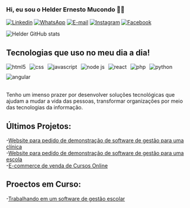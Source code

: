 ### Hi, eu sou o Helder Ernesto Mucondo 👋🏾

[![Linkedin](https://img.shields.io/badge/LinkedIn-0077B5?style=for-the-badge&logo=linkedin&logoColor=white)](https://www.linkedin.com/in/helder-mucondo-b02818239/)
[![WhatsApp](https://img.shields.io/badge/WhatsApp-25D366?style=for-the-badge&logo=whatsapp&logoColor=white)](https://wa.me/258845736245)
[![E-mail](https://img.shields.io/badge/E--mail-D14836?style=for-the-badge&logo=gmail&logoColor=white)](mailto:heldermucondo@gmail.com)
[![Instagram](https://img.shields.io/badge/Instagram-E4405F?style=for-the-badge&logo=instagram&logoColor=white)](https://www.instagram.com/helder_mucondo/)
[![Facebook](https://img.shields.io/badge/Facebook-1877F2?style=for-the-badge&logo=facebook&logoColor=white)](https://web.facebook.com/helder.Oapaixonado)


![Helder GitHub stats](https://github-readme-stats.vercel.app/api?username=HelderMucondo33&show_icons=true&theme=dracula
)

## Tecnologias que uso no meu dia a dia!

<div style="display: flex; gap: 10px; flex-wrap: wrap;">
    <img align="center" alt="html5" src="https://img.shields.io/badge/HTML5-E34F26?style=for-the-badge&logo=html5&logoColor=white" />
    <img align="center" alt="css" src="https://img.shields.io/badge/CSS3-1572B6?style=for-the-badge&logo=css3&logoColor=white" /> 
    <img align="center" alt="javascript" src="https://img.shields.io/badge/JavaScript-F7DF1E?style=for-the-badge&logo=javascript&logoColor=black" /> 
    <img align="center" alt="node js" src="https://img.shields.io/badge/Node.js-43853D?style=for-the-badge&logo=node.js&logoColor=white" /> 
    <img align="center" alt="react" src="https://img.shields.io/badge/React-20232A?style=for-the-badge&logo=react&logoColor=61DAFB" /> 
    <img align="center" alt="php" src="https://img.shields.io/badge/PHP-777BB4?style=for-the-badge&logo=php&logoColor=white" /> 
    <img align="center" alt="python" src="https://img.shields.io/badge/Python-3776AB?style=for-the-badge&logo=python&logoColor=white" /> 
    <img align="center" alt="angular" src="https://img.shields.io/badge/Angular-DD0031?style=for-the-badge&logo=angular&logoColor=white" /> 
</div> <br/>

Tenho um imenso prazer por desenvolver soluções tecnológicas que ajudam a mudar a vida das pessoas, transformar organizações por meio das tecnologias da informação.

## Últimos Projetos:
-[Website para pedido de demonstração de software de gestão para uma clínica](https://oclinic.co.mz/)<br/>
-[Website para pedido de demonstração de software de gestão para uma escola](https://hakademic.co.mz/)<br/>
-[E-commerce de venda de Cursos Online](https://babilonia.co.mz/)<br/>

## Proectos em Curso:
-[Trabalhando em um software de gestão escolar]()<br/>



